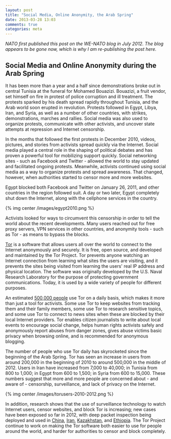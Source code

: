 ```yaml
---
layout: post
title: "Social Media, Online Anonymity, the Arab Spring"
date: 2013-03-28 13:03
comments: true
categories: meta
---
```


*NATO first published this post on the WE-NATO blog in July 2012. The
blog appears to be gone now, which is why I am re-publishing the post
here.*

## Social Media and Online Anonymity during the Arab Spring

It has been more than a year and a half since demonstrations broke out in central Tunisia at the funeral for Mohamed Bouazizi. Bouazizi, a fruit vendor, set himself on fire in protest of police corruption and ill treatment. The protests sparked by his death spread rapidly throughout Tunisia, and the Arab world soon erupted in revolution. Protests followed in Egypt, Libya, Iran, and Syria, as well as a number of other countries, with strikes, demonstrations, marches and rallies. Social media was also used to organize protests, communicate with other activists, and uncover state attempts at repression and Internet censorship.

In the months that followed the first protests in December 2010, videos, pictures, and stories from activists spread quickly via the Internet. Social media played a central role in the shaping of political debates and has proven a powerful tool for mobilizing support quickly. Social networking sites - such as Facebook and Twitter - allowed the world to stay updated and facilitated ongoing protests. Meanwhile, activists continued using social media as a way to organize protests and spread awareness. That changed, however, when authorities started to censor more and more websites.

Egypt blocked both Facebook and Twitter on January 26, 2011, and other countries in the region followed suit. A day or two later, Egypt completely shut down the Internet, along with the cellphone services in the country.

{% img center /images/egypt2010.png %}

Activists looked for ways to circumvent this censorship in order to tell the world about the recent developments. Many users reached out for free proxy servers, VPN services in other countries, and anonymity tools - such as Tor - as means to bypass the blocks.

[Tor](https://www.torproject.org/) is a software that allows users all over the world to connect to the Internet anonymously and securely. It is free, open source, and developed and maintained by the Tor Project. Tor prevents anyone watching an Internet connection from learning what sites the users are visiting, and it prevents the sites being visited from learning the users' real IP address and physical location. The software was originally developed by the U.S. Naval Research Laboratory for the purpose of protecting government communications. Today, it is used by a wide variety of people for different purposes.

An estimated <a href="https://metrics.torproject.org/users.html">500,000 people</a> use Tor on a daily basis, which makes it more than just a tool for activists. Some use Tor to keep websites from tracking them and their family members, some use Tor to research sensitive topics, and some use Tor to connect to news sites when these are blocked by their local Internet providers. Tor enables citizen journalists to write about local events to encourage social change, helps human rights activists safely and anonymously report abuses from danger zones, gives abuse victims basic privacy when browsing online, and is recommended for anonymous blogging.

The number of people who use Tor daily has skyrocketed since the beginning of the Arab Spring. Tor has seen an increase in users from around 200,000 in the beginning of 2010 to around 500,000 in the middle of 2012. Users in Iran have increased from 7,000 to 40,000; in Tunisia from 800 to 1,000; in Egypt from 600 to 1,500; in Syria from 600 to 15,000. These numbers suggest that more and more people are concerned about - and aware of - censorship, surveillance, and lack of privacy on the Internet.

{% img center /images/torusers-2010-2012.png %}

In addition, research shows that the use of surveillance technology to watch Internet users, censor websites, and block Tor is increasing; new cases have been exposed so far in 2012, with deep packet inspection being deployed and used in [China](https://blog.torproject.org/blog/knock-knock-knockin-bridges-doors), [Iran](https://blog.torproject.org/blog/iran-partially-blocks-encrypted-network-traffic), [Kazakhstan](https://blog.torproject.org/blog/kazakhstan-upgrades-censorship-deep-packet-inspection), and [Ethiopia](https://blog.torproject.org/blog/ethiopia-introduces-deep-packet-inspection). The Tor Project continue to work on making the Tor software both easier to use for people around the world, and harder for authorities to censor and block completely.
